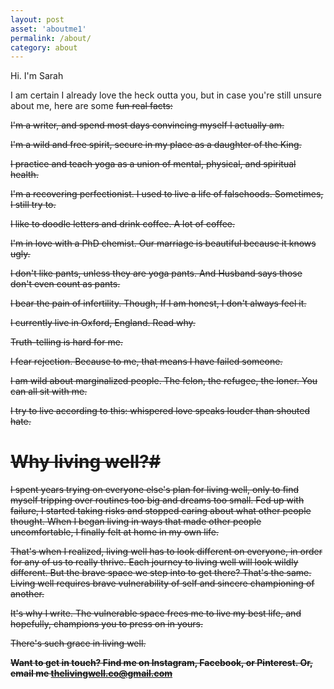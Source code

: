 ```yaml
---
layout: post
asset: 'aboutme1'
permalink: /about/
category: about
---
```


Hi. I'm Sarah

I am certain I already love the heck outta you, but in case you're still unsure about me, here are some <s>fun<s>
real facts:

I'm a writer, and spend most days convincing myself I actually am.

I'm a wild and free spirit, secure in my place as a daughter of the King.

I practice and teach yoga as a union of mental, physical, and spiritual health. 

I'm a recovering perfectionist. I used to live a life of falsehoods. Sometimes, I still try to.

I like to doodle letters and drink coffee. A lot of coffee.

I'm in love with a PhD chemist. Our marriage is beautiful because it knows ugly. 

I don't like pants, unless they are yoga pants. And Husband says those don't even count as pants. 

I bear the pain of infertility. Though, If I am honest, I don't always feel it. 

I currently live in Oxford, England. Read why.

Truth-telling is hard for me.

I fear rejection. Because to me, that means I have failed someone. 

I am wild about marginalized people. The felon, the refugee, the loner. You can all sit with me. 

I try to live according to this: whispered love speaks louder than shouted hate.


# Why living well?#

I spent years trying on everyone else's plan for living well, only to find myself tripping over routines too big and dreams too small. Fed up with failure, I started taking risks and stopped caring about what other people thought. When I began living in ways that made other people uncomfortable, I finally felt at home in my own life.

That's when I realized, living well has to look different on everyone, in order for any of us to really thrive. Each journey to living well will look wildly different.  But the brave space we step into to get there? That's the same. Living well requires brave vulnerability of self and sincere championing of another. 

It's why I write. The vulnerable space frees me to live my best life, and hopefully, champions you to press on in yours. 

There's such grace in living well. 


**Want to get in touch? Find me on Instagram, Facebook, or Pinterest. Or, email me thelivingwell.co@gmail.com**
